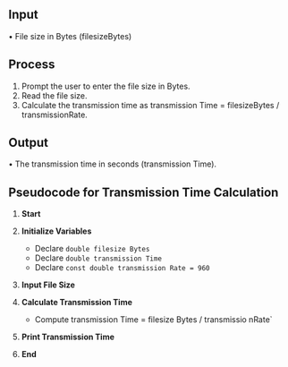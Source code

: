 ## Input
•	File size in Bytes (filesizeBytes)
## Process
1.	Prompt the user to enter the file size in Bytes.
2.	Read the file size.
3.	Calculate the transmission time as transmission Time =  filesizeBytes / transmissionRate.
## Output
•	The transmission time in seconds (transmission Time).

## Pseudocode for Transmission Time Calculation

1. **Start**
 
3. **Initialize Variables**
   
   - Declare `double filesize Bytes`
   - Declare `double transmission Time`
   - Declare `const double transmission Rate = 960`
5. **Input File Size**
   
7. **Calculate Transmission Time**
   
   - Compute transmission Time = filesize Bytes / transmissio nRate`
9. **Print Transmission Time**
    
11. **End**
